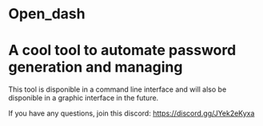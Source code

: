 # Open_dash

# A cool tool to automate password generation and managing

This tool is disponible in a command line interface and will also be disponible in a graphic interface in the future.

If you have any questions, join this discord: https://discord.gg/JYek2eKyxa
